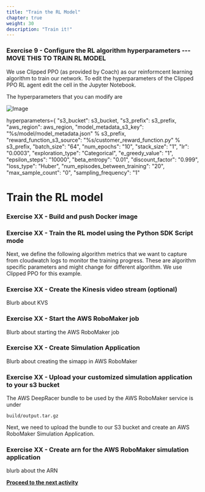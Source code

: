 ```yaml
---
title: "Train the RL Model"
chapter: true
weight: 30
description: "Train it!"
---
```


### Exercise 9 - Configure the RL algorithm hyperparameters  --- MOVE THIS TO TRAIN RL MODEL

We use Clipped PPO (as provided by Coach) as our reinformcent learning algorithm to train our network. 
To edit the hyperparameters of the Clipped PPO RL agent edit the cell in the Jupyter Notebook.

The hyperparameters that you can modify are 

![Image](/images/400workshop/hyperparams.png)


hyperparameters={
                            "s3_bucket": s3_bucket,
                            "s3_prefix": s3_prefix,
                            "aws_region": aws_region,
                            "model_metadata_s3_key": "%s/model/model_metadata.json" % s3_prefix,
                            "reward_function_s3_source": "%s/customer_reward_function.py" % s3_prefix,
                            "batch_size": "64",
                            "num_epochs": "10",
                            "stack_size": "1",
                            "lr": "0.0003",
                            "exploration_type": "Categorical",
                            "e_greedy_value": "1",
                            "epsilon_steps": "10000",
                            "beta_entropy": "0.01",
                            "discount_factor": "0.999",
                            "loss_type": "Huber",
                            "num_episodes_between_training": "20",
                            "max_sample_count": "0",
                            "sampling_frequency": "1"
 




# Train the RL model



### Exercise XX - Build and push Docker image

### Exercise XX - Train the RL model using the Python SDK Script mode

Next, we define the following algorithm metrics that we want to capture from cloudwatch logs to monitor the training progress. These are algorithm specific parameters and might change for different algorithm. We use Clipped PPO for this example.

### Exercise XX - Create the Kinesis video stream (optional)

Blurb about KVS

### Exercise XX - Start the AWS RoboMaker job

Blurb about starting the AWS RoboMaker job

### Exercise XX - Create Simulation Application

Blurb about creating the simapp in AWS RoboMaker

### Exercise XX - Upload your customized simulation application to your s3 bucket

The AWS DeepRacer bundle to be used by the AWS RoboMaker service is under 
```
build/output.tar.gz
```
Next, we need to upload the bundle to our S3 bucket and create an AWS RoboMaker Simulation Application.



### Exercise XX - Create arn for the AWS RoboMaker simulation application

blurb about the ARN



**[Proceed to the next activity](../startrollouts)**
